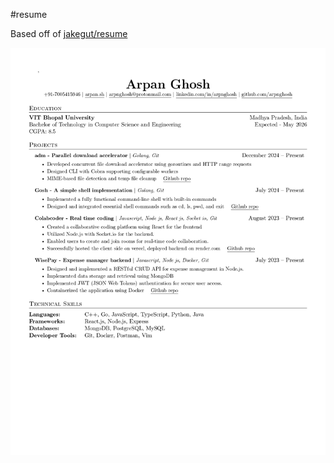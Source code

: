 #resume

Based off of [jakegut/resume](https://github.com/jakegut/resume)

![Resume Preview](resume.jpg)
